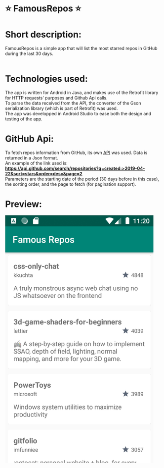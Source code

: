 # :star: FamousRepos :star:


# Short description:
FamousRepos is a simple app that will list the most starred repos in GitHub during the last 30 days. </br></br>

# Technologies used:
The app is written for Android in Java, and makes use of the Retrofit library for HTTP requests' purposes and Github Api calls. </br>
To parse the data received from the API, the converter of the Gson serialization library (which is part of Retrofit) was used. </br>
The app was developped in Android Studio to ease both the design and testing of the app. 

# GitHub Api: 
To fetch repos information from GitHub, its own [API](https://api.github.com/) was used. Data is returned in a Json format. </br>
An example of the link used is: **https://api.github.com/search/repositories?q=created:>2019-04-22&sort=stars&order=desc&page=2** </br>
Parameters are the starting date of the period (30 days before in this case), the sorting order, and the page to fetch (for pagination support).

# Preview:

![preview](/preview.png)




